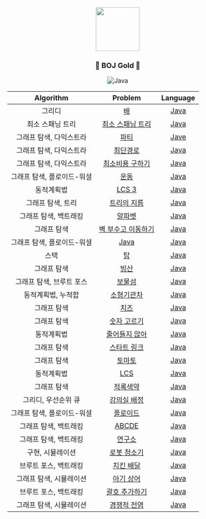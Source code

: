 <div align="center">
<img src="https://blog.kakaocdn.net/dn/DWDqx/btqCF8ao0qJ/T8JiTZF0sHxeCFIcOMGsv1/img.png" height="100">

### <center>🥇 BOJ Gold 🥇</center>

![Java](https://img.shields.io/badge/java-%23ED8B00.svg?style=for-the-badge&logo=java&logoColor=white)

| Algorithm | Problem | Language |
|:---------:|:-------:|:--------:|
| 그리디 | [배](https://www.acmicpc.net/problem/1092) | [Java](./src/BOJ1092_배.md) |
| 최소 스패닝 트리 | [최소 스패닝 트리](https://www.acmicpc.net/problem/1197) | [Java](./src/[BOJ]1197_최소스패닝트리.java) |
| 그래프 탐색, 다익스트라 | [파티](https://www.acmicpc.net/problem/1238) | [Jave](./src/BOJ1238_파티.md) |
| 그래프 탐색, 다익스트라 | [최단경로](https://www.acmicpc.net/problem/1753) | [Java](./src/BOJ1753_최단경로.md) |
| 그래프 탐색, 다익스트라 | [최소비용 구하기](https://www.acmicpc.net/problem/1916) | [Java](./src/[BOJ]1916_최소비용구하기.java) |
| 그래프 탐색, 플로이드-워셜 | [운동](https://www.acmicpc.net/problem/1956) | [Java](./src/BOJ1956_운동.md) |
| 동적계획법 | [LCS 3](https://www.acmicpc.net/problem/1958) | [Java](./src/[BOJ]1958_LCS3.java) |
| 그래프 탐색, 트리 | [트리의 지름](https://www.acmicpc.net/problem/1967) | [Java](./src/BOJ1967_트리의지름.md) |
| 그래프 탐색, 백트래킹 | [알파벳](https://www.acmicpc.net/problem/1987) | [Java](./src/[BOJ]1987_알파벳.java) |
| 그래프 탐색 | [벽 부수고 이동하기](https://www.acmicpc.net/problem/2206) | [Java](./src/BOJ2206_벽부수고이동하기.md) |
| 그래프 탐색, 플로이드-워셜 | [Java](https://www.acmicpc.net/problem/2458) | [Java](./src/BOJ2458_키순서.md) |
| 스택 | [탑](https://www.acmicpc.net/problem/2493) | [Java](./src/BOJ2493_탑.md) |
| 그래프 탐색 | [빙산](https://www.acmicpc.net/problem/2573) | [Java](./src/BOJ2573_빙산.md) |
| 그래프 탐색, 브루트 포스 | [보물섬](https://www.acmicpc.net/problem/2589) | [Java](./src/BOJ2589_보물섬.md) |
| 동적계획법, 누적합 | [소형기관차](https://www.acmicpc.net/problem/2616) | [Java](./src/[BOJ]2616_소형기관차.java) |
| 그래프 탐색 | [치즈](https://www.acmicpc.net/problem/2636) | [Java](./src/BOJ2636_치즈.md) |
| 그래프 탐색 | [숫자 고르기](https://www.acmicpc.net/problem/2668) | [Java](./src/BOJ2668_숫자고르기.md) |
| 동적계획법 | [줄어들지 않아](https://www.acmicpc.net/problem/9251) | [Java](./src/[BOJ]2688_줄어들지않아.java) |
| 그래프 탐색 | [스타트 링크](https://www.acmicpc.net/problem/5014) | [Java](./src/BOJ5014_스타트링크.md) |
| 그래프 탐색 | [토마토](https://www.acmicpc.net/problem/7576) | [Java](./src/BOJ7576_토마토.md) |
| 동적계획법 | [LCS](https://www.acmicpc.net/problem/9251) | [Java](./src/[BOJ]9251_LCS.java) |
| 그래프 탐색 | [적록색약](https://www.acmicpc.net/problem/10026) | [Java](./src/BOJ10026_적록색약.md) |
| 그리디, 우선순위 큐 | [강의실 배정](https://www.acmicpc.net/problem/11000) | [Java](./src/[BOJ]11000_강의실배정.java) |
| 그래프 탐색, 플로이드-워셜 | [플로이드](https://www.acmicpc.net/problem/11404) | [Java](./src/BOJ11404_플로이드.md) |
| 그래프 탐색, 백트래킹 | [ABCDE](https://www.acmicpc.net/problem/13023) | [Java](./src/BOJ13023_ABCDE.md) |
| 그래프 탐색, 백트래킹 | [연구소](https://www.acmicpc.net/problem/14502) | [Java](./src/BOJ14502_연구소.md) |
| 구현, 시뮬레이션 | [로봇 청소기](https://www.acmicpc.net/problem/14503) | [Java](./src/BOJ14503_로봇청소기.md) |
| 브루트 포스, 백트래킹 | [치킨 배달](https://www.acmicpc.net/problem/15686) | [Java](./src/BOJ15686_치킨배달.md) |
| 그래프 탐색, 시뮬레이션 | [아기 상어](https://www.acmicpc.net/problem/16236) | [Java](./src/[BOJ]16236_아기상어.java) |
| 브루트 포스, 백트래킹 | [괄호 추가하기](https://www.acmicpc.net/problem/16637) | [Java](./src/[BOJ]16637_괄호추가하기.java) |
| 그래프 탐색, 시뮬레이션 | [경쟁적 전염](https://www.acmicpc.net/problem/18405) | [Java](./src/BOJ18405_경쟁적전염.md) |
</div>
